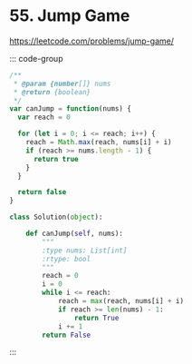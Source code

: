 # 55. Jump Game

https://leetcode.com/problems/jump-game/

::: code-group

```js [JavaScript]
/**
 * @param {number[]} nums
 * @return {boolean}
 */
var canJump = function(nums) {
  var reach = 0

  for (let i = 0; i <= reach; i++) {
    reach = Math.max(reach, nums[i] + i)
    if (reach >= nums.length - 1) {
      return true
    }
  }

  return false
}
```

```py [Python]
class Solution(object):

    def canJump(self, nums):
        """
        :type nums: List[int]
        :rtype: bool
        """
        reach = 0
        i = 0
        while i <= reach:
            reach = max(reach, nums[i] + i)
            if reach >= len(nums) - 1:
                return True
            i += 1
        return False
```

:::

